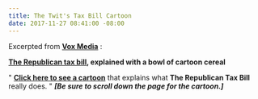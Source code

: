 ```yaml
---
title: The Twit's Tax Bill Cartoon
date: 2017-11-27 08:41:00 -08:00
---
```


Excerpted from [**Vox Media**](https://www.vox.com/)  :

**[The Republican tax bill](https://waysandmeans.house.gov/tax-cuts-jobs-act-resources/), explained with a bowl of cartoon cereal** 

"  [**Click here to see a cartoon**](https://www.vox.com/policy-and-politics/2017/11/6/16603822/republican-tax-plan-cartoon-explained) that explains what **The Republican Tax Bill** really does.  "   ***[Be sure to scroll down the page for the cartoon.]***



